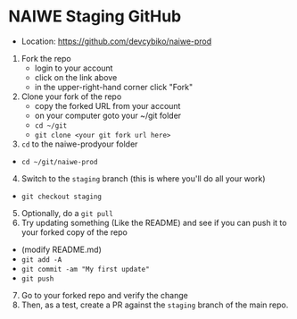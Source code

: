 # NAIWE Staging GitHub
* Location: https://github.com/devcybiko/naiwe-prod

1. Fork the repo
	* login to your account
	* click on the link above
	* in the upper-right-hand corner click "Fork"
2. Clone your fork of the repo
	* copy the forked URL from your account
	* on your computer goto your ~/git folder
	* `cd ~/git`
	* `git clone <your git fork url here>`
3. `cd` to the naiwe-prodyour folder 
  * `cd ~/git/naiwe-prod`
4. Switch to the `staging` branch (this is where you'll do all your work)
  * `git checkout staging`
5. Optionally, do a `git pull`
6. Try updating something (Like the README) and see if you can push it to your forked copy of the repo
  * (modify README.md)
  * `git add -A`
  * `git commit -am "My first update"`
  * `git push`
7. Go to your forked repo and verify the change
8. Then, as a test, create a PR against the `staging` branch of the main repo.
<!--stackedit_data:
eyJoaXN0b3J5IjpbLTEzNjgyNDQ0MjksODk3MDY3NjU2XX0=
-->